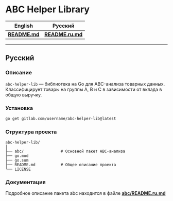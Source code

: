 # ABC Helper Library

| English | Русский |
| :---: | :---: |
| [**README.md**](README.md) | [**README.ru.md**](README.ru.md) |

---

## Русский

### Описание
`abc-helper-lib` — библиотека на Go для ABC-анализа товарных данных.
Классифицирует товары на группы A, B и C в зависимости от вклада в общую выручку.

### Установка
```bash
go get gitlab.com/username/abc-helper-lib@latest
```

### Структура проекта
```
abc-helper-lib/
│
├── abc/                # Основной пакет ABC-анализа
├── go.mod
├── go.sum
├── README.md           # Общее описание проекта
└── LICENSE
```

### Документация

Подробное описание пакета abc находится в файле
[**abc/README.ru.md**](abc/README.ru.md)